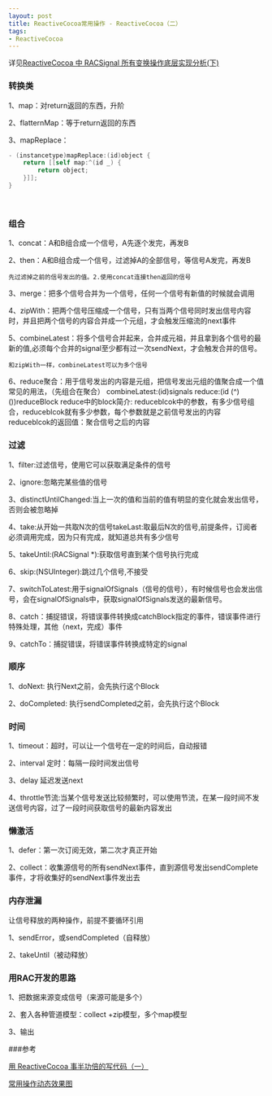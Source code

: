 ```yaml
---
layout: post
title: ReactiveCocoa常用操作 - ReactiveCocoa（二）
tags: 
- ReactiveCocoa
---
```


详见[ReactiveCocoa 中 RACSignal 所有变换操作底层实现分析(下)](http://www.jianshu.com/p/d507e534dda0)

### 转换类

1、map：对return返回的东西，升阶

2、flatternMap：等于return返回的东西

3、mapReplace：

```objective-c
- (instancetype)mapReplace:(id)object {
    return [[self map:^(id _) {
        return object;
    }]];
}

```
​

### 组合

1、concat：A和B组合成一个信号，A先逐个发完，再发B

2、then：A和B组合成一个信号，过滤掉A的全部信号，等信号A发完，再发B

	先过滤掉之前的信号发出的值。2.使用concat连接then返回的信号
3、merge：把多个信号合并为一个信号，任何一个信号有新值的时候就会调用

4、zipWith：把两个信号压缩成一个信号，只有当两个信号同时发出信号内容时，并且把两个信号的内容合并成一个元组，才会触发压缩流的next事件

5、combineLatest：将多个信号合并起来，合并成元祖，并且拿到各个信号的最新的值,必须每个合并的signal至少都有过一次sendNext，才会触发合并的信号。

	和zipWith一样，combineLatest可以为多个信号
6、reduce聚合：用于信号发出的内容是元组，把信号发出元组的值聚合成一个值
	常见的用法，（先组合在聚合）
	combineLatest:(id<NSFastEnumeration>)signals reduce:(id (^)())reduceBlock
	reduce中的block简介:
	reduceblcok中的参数，有多少信号组合，reduceblcok就有多少参数，每个参数就是之前信号发出的内容
	reduceblcok的返回值：聚合信号之后的内容



### 过滤

1、filter:过滤信号，使用它可以获取满足条件的信号

2、ignore:忽略完某些值的信号

3、distinctUntilChanged:当上一次的值和当前的值有明显的变化就会发出信号，否则会被忽略掉

4、take:从开始一共取N次的信号takeLast:取最后N次的信号,前提条件，订阅者必须调用完成，因为只有完成，就知道总共有多少信号

5、takeUntil:(RACSignal *):获取信号直到某个信号执行完成

6、skip:(NSUInteger):跳过几个信号,不接受

7、switchToLatest:用于signalOfSignals（信号的信号），有时候信号也会发出信号，会在signalOfSignals中，获取signalOfSignals发送的最新信号。

8、catch：捕捉错误，将错误事件转换成catchBlock指定的事件，错误事件进行特殊处理，其他（next，完成）事件

9、catchTo：捕捉错误，将错误事件转换成特定的signal
​
​

### 顺序

1、doNext: 执行Next之前，会先执行这个Block

2、doCompleted: 执行sendCompleted之前，会先执行这个Block

### 时间

1、timeout：超时，可以让一个信号在一定的时间后，自动报错

2、interval 定时：每隔一段时间发出信号

3、delay 延迟发送next

4、throttle节流:当某个信号发送比较频繁时，可以使用节流，在某一段时间不发送信号内容，过了一段时间获取信号的最新内容发出

### 懒激活

1、defer：第一次订阅无效，第二次才真正开始

2、collect：收集源信号的所有sendNext事件，直到源信号发出sendComplete事件，才将收集好的sendNext事件发出去

### 内存泄漏

让信号释放的两种操作，前提不要循环引用

1、sendError，或sendCompleted（自释放）

2、takeUntil（被动释放）

### 用RAC开发的思路

1、把数据来源变成信号（来源可能是多个）

2、套入各种管道模型：collect +zip模型，多个map模型

3、输出

###参考

[用 ReactiveCocoa 事半功倍的写代码（一）](http://fengjian0106.github.io/2016/04/17/The-Power-Of-Composition-In-FRP-Part-1/)

[常用操作动态效果图](http://rxmarbles.com/#last)


